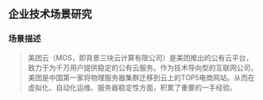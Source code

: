 ## 企业技术场景研究

### 场景描述

> 美团云（MOS，即背景三块云计算有限公司）是美团推出的公有云平台，致力于为千万用户提供稳定的公有云服务。作为技术导向型的互联网公司，美团是中国第一家将物理服务器集群迁移到云上的TOP5电商网站。从而在虚拟化、自动化运维、服务器稳定性方面，积累了重要的一手经验。